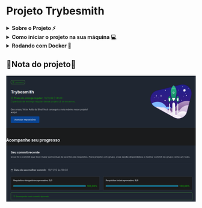 # Projeto Trybesmith

<!-- Escrita Sobre o Projeto -->
<details>
  <summary><strong>Sobre o Projeto ⚡</strong></summary>
    Este projeto foi minha primeira API feita com TypeScript, foi realizado 4 rotas.
  <br />
</details>

<details>
  <summary><strong>Como iniciar o projeto na sua máquina 💻</strong></summary>
  Primeiro clone o Projeto no seu repositório local.
  
  * `git clone git@github.com:VictorSilva27/Projeto-Trybesmith.git`
  
  Agora entra no repositório local.
  
  * `cd Projeto-Trybesmith` (Entrar no repositório clonado)
  
  > Caso você tenha Visual Studio Code, `code .`
  
  Caso prefira rodar sem docker basta colocar
  
  * `npm install` [**Caso Exitem dependências**].

</details>

<details>
  <summary><strong>Rodando com Docker 🐋</strong></summary>
  Para rodar com o docker, primeiro precisamos instalar a imagem do NodeJs e criar os containers do projeto.
  
   * `docker-compose up -d`
 
  Em seguida entre no container criado.
 
   * `docker exec -it trybesmith bash`
   
  Agora basta baixar as dependências [**Caso Existem**] do projeto
  
   * `npm install`
  
  
</details>

## 🔰Nota do projeto🔰
![Nota do Projeto Trybesmith](Trybesmith.png)
